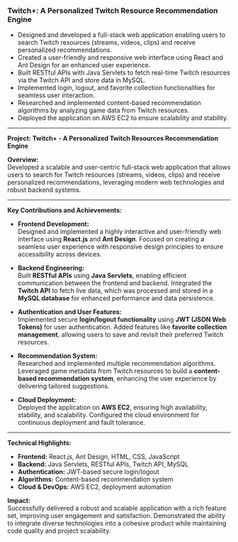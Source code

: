 ### **Twitch+: A Personalized Twitch Resource Recommendation Engine**
- Designed and developed a full-stack web application enabling users to search Twitch resources (streams, videos, clips) and receive personalized recommendations.
- Created a user-friendly and responsive web interface using React and Ant Design for an enhanced user experience.
- Built RESTful APIs with Java Servlets to fetch real-time Twitch resources via the Twitch API and store data in MySQL.
- Implemented login, logout, and favorite collection functionalities for seamless user interaction.
- Researched and implemented content-based recommendation algorithms by analyzing game data from Twitch resources.
- Deployed the application on AWS EC2 to ensure scalability and stability.

------------------------------------------------------------------------------------------------------------------------------
**Project: Twitch+ - A Personalized Twitch Resources Recommendation Engine**

**Overview:**  
Developed a scalable and user-centric full-stack web application that allows users to search for Twitch resources (streams, videos, clips) and receive personalized recommendations, leveraging modern web technologies and robust backend systems.

---

**Key Contributions and Achievements:**

- **Frontend Development:**  
  Designed and implemented a highly interactive and user-friendly web interface using **React.js** and **Ant Design**. Focused on creating a seamless user experience with responsive design principles to ensure accessibility across devices.

- **Backend Engineering:**  
  Built **RESTful APIs** using **Java Servlets**, enabling efficient communication between the frontend and backend. Integrated the **Twitch API** to fetch live data, which was processed and stored in a **MySQL database** for enhanced performance and data persistence.

- **Authentication and User Features:**  
  Implemented secure **login/logout functionality** using **JWT (JSON Web Tokens)** for user authentication. Added features like **favorite collection management**, allowing users to save and revisit their preferred Twitch resources.

- **Recommendation System:**  
  Researched and implemented multiple recommendation algorithms. Leveraged game metadata from Twitch resources to build a **content-based recommendation system**, enhancing the user experience by delivering tailored suggestions.

- **Cloud Deployment:**  
  Deployed the application on **AWS EC2**, ensuring high availability, stability, and scalability. Configured the cloud environment for continuous deployment and fault tolerance.

---

**Technical Highlights:**  
- **Frontend:** React.js, Ant Design, HTML, CSS, JavaScript  
- **Backend:** Java Servlets, RESTful APIs, Twitch API, MySQL  
- **Authentication:** JWT-based secure login/logout  
- **Algorithms:** Content-based recommendation system  
- **Cloud & DevOps:** AWS EC2, deployment automation  

**Impact:**  
Successfully delivered a robust and scalable application with a rich feature set, improving user engagement and satisfaction. Demonstrated the ability to integrate diverse technologies into a cohesive product while maintaining code quality and project scalability.



